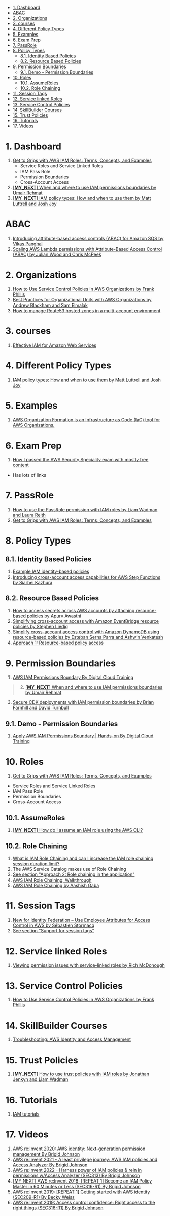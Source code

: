 
<!-- TOC -->

- [1. Dashboard](#1-dashboard)
- [ABAC](#abac)
- [2. Organizations](#2-organizations)
- [3. courses](#3-courses)
- [4. Different Policy Types](#4-different-policy-types)
- [5. Examples](#5-examples)
- [6. Exam Prep](#6-exam-prep)
- [7. PassRole](#7-passrole)
- [8. Policy Types](#8-policy-types)
  - [8.1. Identity Based Policies](#81-identity-based-policies)
  - [8.2. Resource Based Policies](#82-resource-based-policies)
- [9. Permission Boundaries](#9-permission-boundaries)
  - [9.1. Demo - Permission Boundaries](#91-demo---permission-boundaries)
- [10. Roles](#10-roles)
  - [10.1. AssumeRoles](#101-assumeroles)
  - [10.2. Role Chaining](#102-role-chaining)
- [11. Session Tags](#11-session-tags)
- [12. Service linked Roles](#12-service-linked-roles)
- [13. Service Control Policies](#13-service-control-policies)
- [14. SkillBuilder Courses](#14-skillbuilder-courses)
- [15. Trust Policies](#15-trust-policies)
- [16. Tutorials](#16-tutorials)
- [17. Videos](#17-videos)

<!-- /TOC -->

# 1. Dashboard

1. [Get to Grips with AWS IAM Roles: Terms, Concepts, and Examples](https://blog.awsfundamentals.com/aws-iam-roles-terms-concepts-and-examples)
    - Service Roles and Service Linked Roles
    - IAM Pass Role
    - Permission Boundaries
    - Cross-Account Access
1. [[**MY_NEXT**] When and where to use IAM permissions boundaries by Umair Rehmat](https://aws.amazon.com/blogs/security/when-and-where-to-use-iam-permissions-boundaries/)
1. [[**MY_NEXT**] IAM policy types: How and when to use them by Matt Luttrell and Josh Joy ](https://aws.amazon.com/blogs/security/iam-policy-types-how-and-when-to-use-them/)

# ABAC

1. [Introducing attribute-based access controls (ABAC) for Amazon SQS by Vikas Panghal](https://aws.amazon.com/blogs/compute/introducing-attribute-based-access-controls-abac-for-amazon-sqs/)
1. [Scaling AWS Lambda permissions with Attribute-Based Access Control (ABAC) by Julian Wood and Chris McPeek](https://aws.amazon.com/blogs/compute/scaling-aws-lambda-permissions-with-attribute-based-access-control-abac/)

# 2. Organizations

1. [How to Use Service Control Policies in AWS Organizations by Frank Phillis](https://aws.amazon.com/blogs/security/how-to-use-service-control-policies-in-aws-organizations/)
2. [Best Practices for Organizational Units with AWS Organizations by Andrew Blackham and Sam Elmalak ](https://aws.amazon.com/blogs/mt/best-practices-for-organizational-units-with-aws-organizations/)
3. [How to manage Route53 hosted zones in a multi-account environment](https://theburningmonk.com/2021/05/how-to-manage-route53-hosted-zones-in-a-multi-account-environment/)

# 3. courses

1. [Effective IAM for Amazon Web Services](https://www.effectiveiam.com/)

# 4. Different Policy Types

1. [IAM policy types: How and when to use them by Matt Luttrell and Josh Joy ](https://aws.amazon.com/blogs/security/iam-policy-types-how-and-when-to-use-them/)

# 5. Examples

1. [AWS Organization Formation is an Infrastructure as Code (IaC) tool for AWS Organizations.](https://github.com/org-formation/org-formation-cli)

# 6. Exam Prep

1. [How I passed the AWS Security Speciality exam with mostly free content](https://dev.to/aws-heroes/how-i-passed-the-aws-security-speciality-exam-with-mostly-free-content-3id3)
- Has lots of links

# 7. PassRole

1. [How to use the PassRole permission with IAM roles by Liam Wadman and Laura Reith](https://aws.amazon.com/blogs/security/how-to-use-the-passrole-permission-with-iam-roles/)
1. [Get to Grips with AWS IAM Roles: Terms, Concepts, and Examples](https://blog.awsfundamentals.com/aws-iam-roles-terms-concepts-and-examples)

# 8. Policy Types

## 8.1. Identity Based Policies

1. [Example IAM identity-based policies](https://docs.aws.amazon.com/IAM/latest/UserGuide/access_policies_examples.html)
1. [Introducing cross-account access capabilities for AWS Step Functions by Siarhei Kazhura](https://aws.amazon.com/blogs/compute/introducing-cross-account-access-capabilities-for-aws-step-functions/)

## 8.2. Resource Based Policies

1. [How to access secrets across AWS accounts by attaching resource-based policies by Apurv Awasthi](https://aws.amazon.com/blogs/security/how-to-access-secrets-across-aws-accounts-by-attaching-resource-based-policies/)
1. [Simplifying cross-account access with Amazon EventBridge resource policies by Stephen Liedig](https://aws.amazon.com/blogs/compute/simplifying-cross-account-access-with-amazon-eventbridge-resource-policies/)
1. [Simplify cross-account access control with Amazon DynamoDB using resource-based policies by Esteban Serna Parra and Ashwin Venkatesh](https://aws.amazon.com/blogs/database/simplify-cross-account-access-control-with-amazon-dynamodb-using-resource-based-policies/)
1. [Approach 1: Resource-based policy access](https://aws.amazon.com/blogs/containers/amazon-eks-pod-identity-a-new-way-for-applications-on-eks-to-obtain-iam-credentials/)

# 9. Permission Boundaries

1. [AWS IAM Permissions Boundary By Digital Cloud Training](https://www.youtube.com/watch?v=t8P8ffqWrsY)
> 2. [[**MY_NEXT**] When and where to use IAM permissions boundaries by Umair Rehmat](https://aws.amazon.com/blogs/security/when-and-where-to-use-iam-permissions-boundaries/)
3. [Secure CDK deployments with IAM permission boundaries by Brian Farnhill and David Turnbull](https://aws.amazon.com/blogs/devops/secure-cdk-deployments-with-iam-permission-boundaries/)

## 9.1. Demo - Permission Boundaries

1. [Apply AWS IAM Permissions Boundary | Hands-on By Digital Cloud Training](https://www.youtube.com/watch?v=D-1u0dBM-q8&)

# 10. Roles

1. [Get to Grips with AWS IAM Roles: Terms, Concepts, and Examples](https://blog.awsfundamentals.com/aws-iam-roles-terms-concepts-and-examples)
- Service Roles and Service Linked Roles
- IAM Pass Role
- Permission Boundaries
- Cross-Account Access

## 10.1. AssumeRoles

1. [[**MY_NEXT**] How do I assume an IAM role using the AWS CLI?](https://repost.aws/knowledge-center/iam-assume-role-cli)

## 10.2. Role Chaining

1. [What is IAM Role Chaining and can I increase the IAM role chaining session duration limit?](https://www.youtube.com/watch?v=2TcKghUbikw)
2. The AWS Service Catalog makes use of Role Chaining
3. [See section "Approach 2: Role chaining in the application"](https://aws.amazon.com/blogs/containers/amazon-eks-pod-identity-a-new-way-for-applications-on-eks-to-obtain-iam-credentials/)
4. [AWS IAM Role Chaining: Walkthrough](https://aws.plainenglish.io/aws-iam-role-chaining-walkthrough-248e48582b92)
5. [AWS IAM Role Chaining by Aashish Gaba](https://aws.plainenglish.io/aws-iam-role-chaining-df41b1101068)

# 11. Session Tags

1. [New for Identity Federation – Use Employee Attributes for Access Control in AWS by Sébastien Stormacq](https://aws.amazon.com/blogs/aws/new-for-identity-federation-use-employee-attributes-for-access-control-in-aws/)
1. [See section "Support for session tags"](https://aws.amazon.com/blogs/containers/amazon-eks-pod-identity-a-new-way-for-applications-on-eks-to-obtain-iam-credentials)

# 12. Service linked Roles

1. [Viewing permission issues with service-linked roles by Rich McDonough ](https://aws.amazon.com/blogs/mt/viewing-permission-issues-with-service-linked-roles/)

# 13. Service Control Policies

1. [How to Use Service Control Policies in AWS Organizations by Frank Phillis](https://aws.amazon.com/blogs/security/how-to-use-service-control-policies-in-aws-organizations/)

# 14. SkillBuilder Courses

1. [Troubleshooting: AWS Identity and Access Management](https://explore.skillbuilder.aws/learn/course/15564/play/76564/troubleshooting-aws-identity-and-access-management)

# 15. Trust Policies

1. [[**MY_NEXT**] How to use trust policies with IAM roles by Jonathan Jenkyn and Liam Wadman](https://aws.amazon.com/blogs/security/how-to-use-trust-policies-with-iam-roles/)

# 16. Tutorials

1. [IAM tutorials](https://docs.aws.amazon.com/IAM/latest/UserGuide/tutorials.html)

# 17. Videos

1. [AWS re:Invent 2020: AWS identity: Next-generation permission management By Brigid Johnson](https://www.youtube.com/watch?v=8vsD_aTtuTo)
2. [AWS re:Invent 2021 - A least privilege journey: AWS IAM policies and Access Analyzer By Brigid Johnson](https://www.youtube.com/watch?v=pKPiPplJNak)
3. [AWS re:Invent 2022 - Harness power of IAM policies & rein in permissions w/Access Analyzer (SEC313) By Brigid Johnson](https://www.youtube.com/watch?v=x-Kh8hKVX74)
4. [[MY NEXT] AWS re:Invent 2018: [REPEAT 1] Become an IAM Policy Master in 60 Minutes or Less (SEC316-R1) By Brigid Johnson](https://www.youtube.com/watch?v=YQsK4MtsELU)
5. [AWS re:Invent 2019: [REPEAT 1] Getting started with AWS identity (SEC209-R1) By Becky Weiss](https://www.youtube.com/watch?v=Zvz-qYYhvMk)
6. [AWS re:Invent 2019: Access control confidence: Right access to the right things (SEC316-R1) By Brigid Johnson](https://www.youtube.com/watch?v=XO4CALyzbVM)